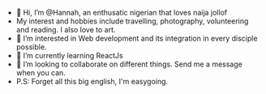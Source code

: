 - 👋 Hi, I’m @Hannah, an enthusatic nigerian that loves naija jollof
- My interest and hobbies include travelling, photography, volunteering and reading. I also love to art. 
- 👀 I’m interested in Web development and its integration in every disciple possible.
- 🌱 I’m currently learning ReactJs
- 💞️ I’m looking to collaborate on different things. Send me a message when you can.
- P.S: Forget all this big english, I'm easygoing. 

<!---
HannahImo/HannahImo is a ✨ special ✨ repository because its `README.md` (this file) appears on your GitHub profile.
You can click the Preview link to take a look at your changes.
--->
